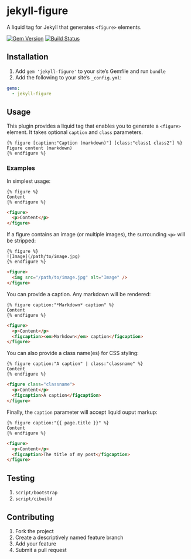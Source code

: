 # jekyll-figure

A liquid tag for Jekyll that generates `<figure>` elements.

[![Gem Version](https://img.shields.io/gem/v/jekyll-figure.svg)](https://rubygems.org/gems/jekyll-figure)
[![Build Status](https://img.shields.io/travis/paulrobertlloyd/jekyll-figure/master.svg)](https://travis-ci.org/paulrobertlloyd/jekyll-figure)

## Installation

1. Add `gem 'jekyll-figure'` to your site’s Gemfile and run `bundle`
2. Add the following to your site’s `_config.yml`:

```yml
gems:
  - jekyll-figure
```

## Usage

This plugin provides a liquid tag that enables you to generate a `<figure>` element. It takes optional `caption` and `class` parameters.

```
{% figure [caption:"Caption (markdown)"] [class:"class1 class2"] %}
Figure content (markdown)
{% endfigure %}
```

### Examples

In simplest usage:

```
{% figure %}
Content
{% endfigure %}
```

```html
<figure>
  <p>Content</p>
</figure>
```

If a figure contains an image (or multiple images), the surrounding `<p>` will be stripped:

```
{% figure %}
![Image](/path/to/image.jpg)
{% endfigure %}
```

```html
<figure>
  <img src="/path/to/image.jpg" alt="Image" />
</figure>
```

You can provide a caption. Any markdown will be rendered:

```
{% figure caption:"*Markdown* caption" %}
Content
{% endfigure %}
```

```html
<figure>
  <p>Content</p>
  <figcaption><em>Markdown</em> caption</figcaption>
</figure>
```

You can also provide a class name(es) for CSS styling:

```
{% figure caption:"A caption" | class:"classname" %}
Content
{% endfigure %}
```

```html
<figure class="classname">
  <p>Content</p>
  <figcaption>A caption</figcaption>
</figure>
```

Finally, the `caption` parameter will accept liquid ouput markup:

```
{% figure caption:"{{ page.title }}" %}
Content
{% endfigure %}
```

```html
<figure>
  <p>Content</p>
  <figcaption>The title of my post</figcaption>
</figure>
```

## Testing

1. `script/bootstrap`
2. `script/cibuild`

## Contributing

1. Fork the project
2. Create a descriptively named feature branch
3. Add your feature
4. Submit a pull request
